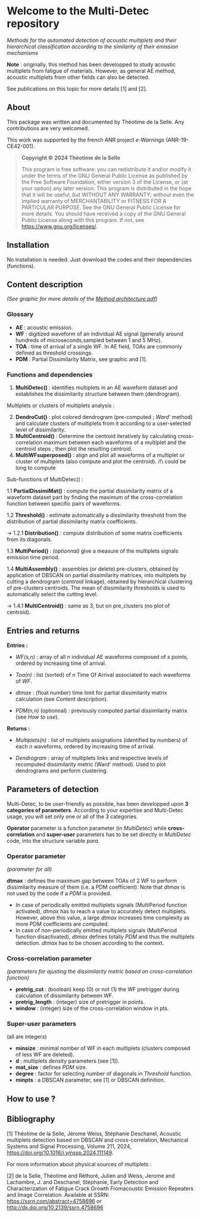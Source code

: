 # Welcome to the __Multi-Detec__ repository
  
</div>

_Methods for the automated detection of acoustic multiplets and their hierarchical classification according to the similarity of their emission mechanisms_


__Note__ : originally, this method has been developped to study acoustic multiplets from fatigue of materials. However, as general AE method, acoustic multiplets from other fields can also be detected.

See publications on this topic for more details [1] and [2].

## About

This package was written and documented by Théotime de la Selle.
Any contributions are very welcomed.

This work was supported by the french ANR project _e-Warnings_ (ANR-19-CE42-001).

> __Copyright ©️ 2024 Théotime de la Selle__
>
> This program is free software: you can redistribute it and/or modify
it under the terms of the GNU General Public License as published by
the Free Software Foundation, either version 3 of the License, or
(at your option) any later version.
> This program is distributed in the hope that it will be useful,
but WITHOUT ANY WARRANTY; without even the implied warranty of
MERCHANTABILITY or FITNESS FOR A PARTICULAR PURPOSE.  See the
GNU General Public License for more details.
> You should have received a copy of the GNU General Public License
along with this program. If not, see <https://www.gnu.org/licenses/>.

## Installation

No installation is needed. Just download the codes and their dependencies (functions).

## Content description
_(See graphic for more details of the [Method architecture.pdf](https://github.com/Tdelaselle/Multi-Detec/files/14540092/Method.architecture.pdf))_

### Glossary

- __AE__ : acoustic emission. 
- __WF__ : digitized waveform of an individual AE signal (generally around hundreds of microseconds,sampled between 1 and 5 MHz).
- __TOA__ : time of arrival of a single WF. In AE field, TOAs are commonly defined as threshold crossings.
- __PDM__ : Partial Dissimilarity Matrix, see graphic and [1]. 

### Functions and dependencies

1. __MultiDetec()__ : identifies multiplets in an AE waveform dataset and establishes the dissimilarity structure between them (dendrogram).

Multiplets or clusters of multiplets analysis : 

2. __DendroCut()__ : plot colored dendrogram (pre-computed ; _Ward_' method) and calculate clusters of multiplets from it according to a user-selected level of dissimilarity.  
3. __MultiCentroid()__ : Determine the centroid iteratively by calculating cross-correlation maximum between each waveforms of a multiplet and the centroid steps ; then plot the resulting                             centroid.
4. __MultiWFsuperposed()__ : align and plot all waveforms of a multiplet or cluster of multiplets (also compute and plot the centroid). /!\ could be long to compute 

Sub-functions of MultiDetec() : 

1.1 __PartialDissimiMat()__ : compute the partial dissimilarity matrix of a waveform dataset part by finding the maximum of the cross-correlation function between specific pairs of waveforms.

1.2 __Threshold()__ : estimate automatically a dissimilarity threshold from the distribution of partial dissimilarity matrix coefficients. 

 ->  1.2.1 __Distribution()__ : compute distribution of some matrix coefficients from its diagonals.
  
1.3 __MultiPeriod()__ : _(optionnal)_ give a measure of the multiplets signals emission time period.

1.4 __MultiAssembly()__ : assembles (or delete) pre-clusters, obtained by application of DBSCAN on partial dissimilarity matrices, into multiplets by cutting a dendrogram (_centroid_                                 linkage), obtained by hierarchical clustering of pre-clusters centroids. The mean of dissimilarity thresholds is used to automatically select the cutting level.

 ->  1.4.1 __MultiCentroid()__ : same as 3, but on pre_clusters (no plot of centroid). 

## Entries and returns 

__Entries :__ 

- _WF(s,n)_ : array of all _n_ individual AE waveforms composed of _s_ points, ordered by increasing time of arrival.

- _Toa(n)_ : list (sorted) of _n_ Time Of Arrival associated to each waveforms of _WF_.
- _dtmax_ : (float number) time limit for partial dissimilarity matrix calculation (see _Content description_).
- _PDM(n,n)_ (optionnal) : previously computed partial dissimilarity matrix (see _How to use_).

__Returns :__

- _Multiplets(n)_ : list of multiplets assignations (identified by numbers) of each _n_ waveforms, ordered by increasing time of arrival.

- _Dendrogram_ : array of multiplets links and respective levels of recomputed dissimilarity metric (Ward' method). Used to plot dendrograms and perform clustering. 

## Parameters of detection

Multi-Detec, to be user-friendly as possible, has been developped upon **3 categories of parameters**. According to your expertise and Multi-Detec usage, you will set only one or all of the 3 categories.  

__Operator__ parameter is a function parameter (in _MultiDetec_) while __cross-correlation__ and __super-user__ parameters has to be set directly in _MultiDetec_ code, into the structure variable _para_.  

### Operator parameter
_(parameter for all)_

__dtmax__ : defines the maximum gap between TOAs of 2 WF to perform dissimilarity measure of them (i.e. a PDM coefficient). Note that _dtmax_ is not used by the code if a _PDM_ is provided.
  -  In case of periodically emitted multiplets signals (MultiPeriod function activated), _dtmax_ has to reach a value to accurately detect multiplets. However, above this value, a large _dtmax_ increases time complexity as more PDM coefficients are computed.
  -  In case of non-periodically emitted multiplets signals (MultiPeriod function disactivated), _dtmax_ defines totally _PDM_ and thus the multiplets detection. _dtmax_ has to be chosen according to the context.

### Cross-correlation parameter  
_(parameters for ajusting the dissimilarity metric based on cross-correlation function)_

- __pretrig_cut__ : (boolean) keep (0) or not (1) the WF pretrigger during calculation of dissimilarity between WF. 
- __pretrig_length__ : (integer) size of pretrigger in points.
- __window__ : (integer) size of the cross-correlation window in pts. 

### Super-user parameters

(all are integers)
- __minsize__ : minimal nomber of WF in each multiplets (clusters composed of less WF are deleted). 
- __d__ : multiplets density parameters (see [1]).
- __mat_size__ : defines _PDM_ size.
- __degree__ : factor for selecting number of diagonals in _Threshold_ function.
- __minpts__ : a DBSCAN parameter, see [1] or DBSCAN definition.

## How to use ? 

## Bibliography

[1] Théotime de la Selle, Jérome Weiss, Stéphanie Deschanel,
Acoustic multiplets detection based on DBSCAN and cross-correlation,
Mechanical Systems and Signal Processing,
Volume 211,
2024,
https://doi.org/10.1016/j.ymssp.2024.111149.

For more information about physical sources of multiplets : 

[2] de la Selle, Théotime and Réthoré, Julien and Weiss, Jerome and Lachambre, J. and Deschanel, Stéphanie, Early Detection and Characterization of Fatigue Crack Growth Fromacoustic Emission Repeaters and Image Correlation. Available at SSRN: https://ssrn.com/abstract=4758696 or http://dx.doi.org/10.2139/ssrn.4758696
